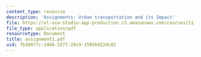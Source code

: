 ```yaml
---
content_type: resource
description: 'Assignments: Urban transportation and its Impact'
file: https://ol-ocw-studio-app-production.s3.amazonaws.com/courses/11-943j-urban-transportation-land-use-and-the-environment-spring-2002/7b38077c2466337729c91505b922dc82_assignment1.pdf
file_type: application/pdf
resourcetype: Document
title: assignment1.pdf
uid: 7b38077c-2466-3377-29c9-1505b922dc82
---
```

